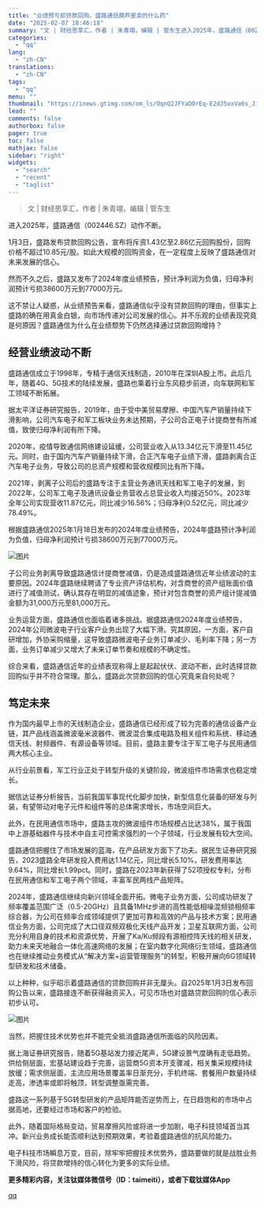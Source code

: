```yaml
---
title: "业绩预亏却贷款回购，盛路通信葫芦里卖的什么药"
date: "2025-02-07 18:46:18"
summary: "文 | 财经思享汇，作者 | 朱青翊，编辑 | 管东生进入2025年，盛路通信（002446.SZ）..."
categories:
  - "qq"
lang:
  - "zh-CN"
translations:
  - "zh-CN"
tags:
  - "qq"
menu: ""
thumbnail: "https://inews.gtimg.com/om_ls/OqnQ2JFYaDOrEq-E2dJ5oxVa6s_J18n7KvVaRPioeVhoEAA_640360/0"
lead: ""
comments: false
authorbox: false
pager: true
toc: false
mathjax: false
sidebar: "right"
widgets:
  - "search"
  - "recent"
  - "taglist"
---
```


> 文 | 财经思享汇，作者 | 朱青翊，编辑 | 管东生

进入2025年，盛路通信（002446.SZ）动作不断。

1月3日，盛路发布贷款回购公告，宣布将斥资1.43亿至2.86亿元回购股份，回购价格不超过10.85元/股。如此大规模的回购资金，在一定程度上反映了盛路通信对未来发展的信心。

然而不久之后，盛路又发布了2024年度业绩预告，预计净利润为负值，归母净利润预计亏损38600万元到77000万元。

这不禁让人疑惑，从业绩预告来看，盛路通信似乎没有贷款回购的理由，但事实上盛路的确在用真金白银，向市场传递对公司发展的信心。并不乐观的业绩表现究竟是何原因？盛路通信为什么在业绩颓势下仍然选择通过贷款回购增持？

**经营业绩波动不断**
------------

盛路通信成立于1998年，专精于通信天线制造，2010年在深圳A股上市。此后几年，随着4G、5G技术的陆续发展，盛路也乘着行业东风稳步前进，向车联网和军工领域不断拓展。

据太平洋证券研究报告，2019年，由于受中美贸易摩擦、中国汽车产销量持续下滑影响，公司汽车电子和军工板块业务未达预期，子公司合正电子计提商誉有所减值，致使归母净利润有所下降。

2020年，疫情导致通信网络建设延缓，公司营业收入从13.34亿元下滑至11.45亿元。同时，由于国内汽车产销量持续下滑，合正汽车电子业绩下滑，盛路剥离合正汽车电子业务，导致公司的总资产规模和营收规模同比有所下降。

2021年，剥离子公司后的盛路专注于主营业务通讯天线和军工电子的发展，到2022年，公司军工电子及通讯设备业务营收占总营业收入均接近50%。2023年全年公司实现营收11.87亿元，同比减少16.56%；归母净利0.52亿元，同比减少78.49%。

根据盛路通信2025年1月18日发布的2024年度业绩预告，2024年盛路预计净利润为负值，归母净利润预计亏损38600万元到77000万元。

![图片](https://inews.gtimg.com/om_bt/O0a4AqMcOdDB4oGC7sMEhXl9XFOOKNaj8wXeUJzResKu8AA/641)

子公司业务剥离导致盛路通信计提商誉减值，仍是造成盛路通信近年业绩波动的主要原因。2024年盛路继续聘请了专业资产评估机构，对含商誉的资产组账面价值进行了减值测试，确认其存在明显的减值迹象，预计对包含商誉的资产组计提减值金额为31,000万元至81,000万元。

业务运营方面，盛路通信也面临着诸多挑战。据盛路通信2024年度业绩预告，2024年公司微波电子行业客户业务出现了大幅下滑。究其原因，一方面，客户自研增加，外协采购缩量，这导致盛路微波电子业务订单减少、毛利率下降；另一方面，业务订单减少又增大了未来订单节奏和规模的不确定性。

综合来看，盛路通信近年的业绩表现称得上是起起伏伏、波动不断，此时选择贷款回购似乎并不符合常理。那么，盛路此次贷款回购的信心究竟来自何处呢？

**笃定未来**
--------

作为国内最早上市的天线制造企业，盛路通信已经形成了较为完善的通信设备产业链，其产品线涵盖微波毫米波器件、微波混合集成电路及相关组件和系统、移动通信天线、射频器件、有源设备等领域。目前，盛路主要专注于军工电子与民用通信两大核心主业。

从行业前景看，军工行业正处于转型升级的关键阶段，微波组件市场需求也稳定增长。

据信达证券分析报告，当前我国军事现代化脚步加快，新型信息化装备的研发与列装，有望带动对电子元件和组件等的总体需求增长，市场空间巨大。

此外，在民用通信市场中，盛路主攻的微波组件市场规模占比达38%，属于我国中上游基础器件与技术中自主可控需求强烈的一个子领域，行业发展有较大空间。

盛路通信把握住了市场发展的蓝海，在产品研发方面下了功夫。据民生证券研究报告，2023盛路全年研发投入费用达1.14亿元，同比增长5.10%，研发费用率达9.64%，同比增长1.99pct。同时，盛路在2023年新获得了52项授权专利，分布在民用通信和军工电子两个领域，丰富军民两线产品矩阵。

2024年，盛路通信继续向新兴领域全面开拓。微电子业务方面，公司成功研发了频率覆盖范围广泛（0.5-20GHz）且具备1MHz步进的高性能低相噪混频锁相频率综合器，为公司在频率合成领域提供了更加可靠和高效的产品与技术方案；民用通信业务方面，公司完成了大口径双频双极化天线产品开发；卫星互联网方面，公司充分利用自身的技术和资源优势，开展了Ka/Ku频段有源相控阵天线的相关研发，助力未来天地融合一体化高速网络的发展；在室内数字化网络衍生领域，盛路通信也在继续推动业务模式从“解决方案+运营管理服务”的转型，积极开展向6G领域转型研发和技术储备。

以上种种，似乎昭示着盛路通信的贷款回购并非无厘头。自2025年1月3日发布回购公告以来，盛路接连不断获得融资买入，可见市场也对盛路贷款回购的信心表示初步认可。

![图片](https://inews.gtimg.com/om_bt/OV6NY8lBqr-9o3mqfMlKfojt3TiP8Xdng35KUxa8m8itsAA/641)

当然，把握住技术优势也并不能完全抵消盛路通信所面临的风险因素。

据上海证券研究报告，随着5G基站发力接近尾声，5G建设景气度确有走低趋势。供给侧层面，宏基站建设趋于完善，运营商5G资本开支骤减，相关集采规模持续放缓；需求侧层面，主流应用场景覆盖率日渐充分，手机终端、套餐用户数量持续走高，渗透率或即将触顶，转型调整亟需完善。

盛路这一系列基于5G转型研发的产品矩阵能否逆势而上，在日趋饱和的市场中占据高地，还要经过市场和客户的检验。

此外，随着国际格局变动，贸易摩擦风险或将进一步加剧，电子科技领域首当其冲。新兴业务成长能否顺利达到预期效果，考验着盛路通信的抗风险能力。

电子科技市场瞬息万变，目前，除牢牢把握技术优势外，盛路要做的就是战胜业务下滑风险，将贷款增持的信心转化为更多的实际业绩。

**更多精彩内容，关注钛媒体微信号（ID：taimeiti），或者下载钛媒体App**

[qq](https://new.qq.com/rain/a/20250207A07PUT00)
